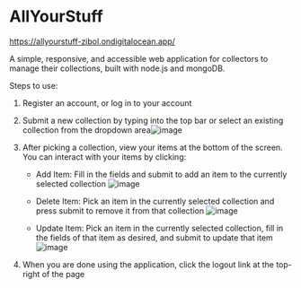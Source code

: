 # AllYourStuff

https://allyourstuff-zibol.ondigitalocean.app/

A simple, responsive, and accessible web application for collectors to manage their collections, built with node.js and mongoDB.

Steps to use:
 1) Register an account, or log in to your account
 2) Submit a new collection by typing into the top bar or select an existing collection from the dropdown area![image](https://user-images.githubusercontent.com/37402171/191779049-56eec110-738b-4e70-a410-640ce5175214.png)
 3) After picking a collection, view your items at the bottom of the screen. You can interact with your items by clicking:
    - Add Item: Fill in the fields and submit to add an item to the currently selected collection
    ![image](https://user-images.githubusercontent.com/37402171/191781025-d5014f90-c05f-4434-a91f-9ca5c85f8f2c.png)

    - Delete Item: Pick an item in the currently selected collection and press submit to remove it from that collection
    ![image](https://user-images.githubusercontent.com/37402171/191781129-1dc884b4-8548-4ce9-83f8-7c946fd6da7a.png)

    - Update Item: Pick an item in the currently selected collection, fill in the fields of that item as desired, and submit to update that item
    ![image](https://user-images.githubusercontent.com/37402171/191781230-9a66dc91-a4b5-4be0-a777-799c225fc6ae.png)

 4) When you are done using the application, click the logout link at the top-right of the page
